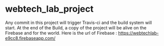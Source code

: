 # webtech_lab_project

Any commit in this project will trigger Travis-ci and the build system will start.
At the end of the Build, a copy of the project will be alive on the Firebase and for the world. Here is the url of Firebase :
https://webtechlab-e9cc8.firebaseapp.com/
